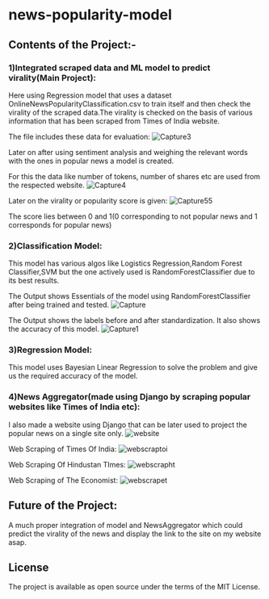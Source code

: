 # news-popularity-model
## Contents of the Project:-

### 1)Integrated scraped data and ML model to predict virality(Main Project):
Here using Regression model that uses a dataset OnlineNewsPopularityClassification.csv to train itself and then check the virality of the scraped data.The virality is checked on the basis of various information that has been scraped from Times of India website.

The file includes these data for evaluation:
![Capture3](https://user-images.githubusercontent.com/20925116/80467515-87b47000-895b-11ea-99d0-a0c82f419391.PNG)

Later on after using sentiment analysis and weighing the relevant words with the ones in popular news a model is created.



For this the data like number of tokens, number of shares etc are used from the respected website.
![Capture4](https://user-images.githubusercontent.com/20925116/80468340-ae26db00-895c-11ea-8237-5048285ab990.PNG)

Later on the virality or popularity score is given:
![Capture55](https://user-images.githubusercontent.com/20925116/80468647-12499f00-895d-11ea-830e-39c8bbebb568.PNG)


The score lies between 0 and 1(0 corresponding to not popular news and 1 corresponds for popular news)


### 2)Classification Model:
This model has various algos like Logistics Regression,Random Forest Classifier,SVM but the one actively used is RandomForestClassifier due to its best results.


The Output shows Essentials of the model using RandomForestClassifier after being trained and tested.
![Capture](https://user-images.githubusercontent.com/20925116/80414298-708b6900-88ee-11ea-8dd9-c969dfb97668.PNG)



The Output shows the labels before and after standardization.
It also shows the accuracy of this model.
![Capture1](https://user-images.githubusercontent.com/20925116/80414301-72552c80-88ee-11ea-8caa-4f6729c155dd.PNG)


### 3)Regression Model:
This model uses Bayesian Linear Regression to solve the problem and give us the required accuracy of the model. 
### 4)News Aggregator(made using Django by scraping popular websites like Times of India etc):

I also made a website using Django that can be later used to project the popular news on a single site only.
![website](https://user-images.githubusercontent.com/20925116/80413115-944daf80-88ec-11ea-83ed-a0e037194788.PNG)


Web Scraping of Times Of India:
![webscraptoi](https://user-images.githubusercontent.com/20925116/80413138-9b74bd80-88ec-11ea-86b9-c2931bb6e418.PNG)


Web Scraping Of Hindustan TImes:
![webscrapht](https://user-images.githubusercontent.com/20925116/80413137-9adc2700-88ec-11ea-90c6-c4be970a6f72.PNG)


Web Scraping of The Economist:
![webscrapet](https://user-images.githubusercontent.com/20925116/80413131-99126380-88ec-11ea-92ba-0f263fb3ff5e.PNG)




## Future of the Project:
A much proper integration of model and NewsAggregator which could predict the virality of the news and display the link to the site on my website asap.
## License
The project is available as open source under the terms of the MIT License.
